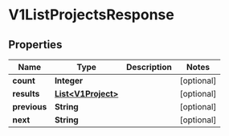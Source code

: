 

# V1ListProjectsResponse

## Properties

Name | Type | Description | Notes
------------ | ------------- | ------------- | -------------
**count** | **Integer** |  |  [optional]
**results** | [**List&lt;V1Project&gt;**](V1Project.md) |  |  [optional]
**previous** | **String** |  |  [optional]
**next** | **String** |  |  [optional]



